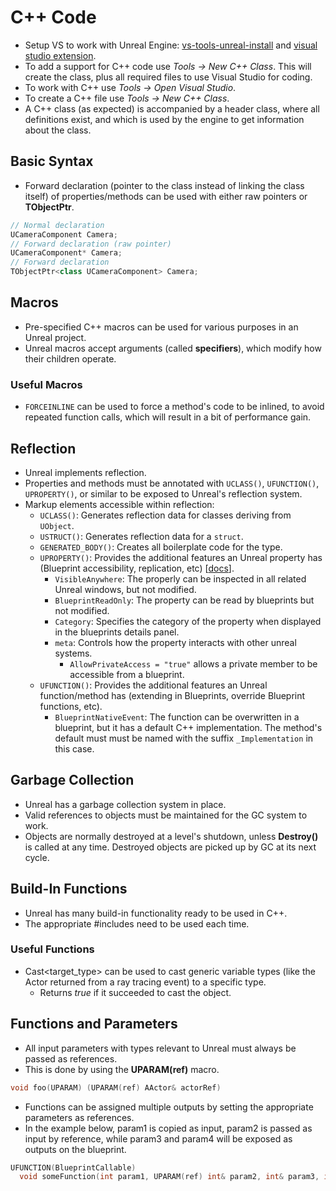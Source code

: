 # C++ Code

- Setup VS to work with Unreal Engine: [vs-tools-unreal-install](https://learn.microsoft.com/en-us/visualstudio/gamedev/unreal/get-started/vs-tools-unreal-install) and [visual studio extension](https://docs.unrealengine.com/5.3/en-US/using-the-unrealvs-extension-for-unreal-engine-cplusplus-projects/).
- To add a support for C++ code use _Tools -> New C++ Class_. This will create the class, plus all required files to use Visual Studio for coding.
- To work with C++ use _Tools -> Open Visual Studio_.
- To create a C++ file use _Tools -> New C++ Class_.
- A C++ class (as expected) is accompanied by a header class, where all definitions exist, and which is used by the engine to get information about the class.

## Basic Syntax

- Forward declaration (pointer to the class instead of linking the class itself) of properties/methods can be used with either raw pointers or **TObjectPtr**.

```cpp
// Normal declaration
UCameraComponent Camera;
// Forward declaration (raw pointer)
UCameraComponent* Camera;
// Forward declaration
TObjectPtr<class UCameraComponent> Camera;
```

## Macros

- Pre-specified C++ macros can be used for various purposes in an Unreal project.
- Unreal macros accept arguments (called **specifiers**), which modify how their children operate.

### Useful Macros

- `FORCEINLINE` can be used to force a method's code to be inlined, to avoid repeated function calls, which will result in a bit of performance gain.

## Reflection

- Unreal implements reflection.
- Properties and methods must be annotated with `UCLASS()`, `UFUNCTION()`, `UPROPERTY()`, or similar to be exposed to Unreal's reflection system.
- Markup elements accessible within reflection:
  - `UCLASS()`: Generates reflection data for classes deriving from `UObject`.
  - `USTRUCT()`: Generates reflection data for a `struct`.
  - `GENERATED_BODY()`: Creates all boilerplate code for the type.
  - `UPROPERTY()`: Provides the additional features an Unreal property has (Blueprint accessibility, replication, etc) [[docs](https://docs.unrealengine.com/4.27/en-US/ProgrammingAndScripting/GameplayArchitecture/Properties/Specifiers/)].
    - `VisibleAnywhere`: The properly can be inspected in all related Unreal windows, but not modified.
    - `BlueprintReadOnly`: The property can be read by blueprints but not modified.
    - `Category`: Specifies the category of the property when displayed in the blueprints details panel.
    - `meta`: Controls how the property interacts with other unreal systems.
      - `AllowPrivateAccess = "true"` allows a private member to be accessible from a blueprint.
  - `UFUNCTION()`: Provides the additional features an Unreal function/method has (extending in Blueprints, override Blueprint functions, etc).
    - `BlueprintNativeEvent`: The function can be overwritten in a blueprint, but it has a default C++ implementation. The method's default must must be named with the suffix `_Implementation` in this case.

## Garbage Collection

- Unreal has a garbage collection system in place.
- Valid references to objects must be maintained for the GC system to work.
- Objects are normally destroyed at a level's shutdown, unless **Destroy()** is called at any time. Destroyed objects are picked up by GC at its next cycle.

## Build-In Functions

- Unreal has many build-in functionality ready to be used in C++.
- The appropriate #includes need to be used each time.

### Useful Functions

- Cast<target_type> can be used to cast generic variable types (like the Actor returned from a ray tracing event) to a specific type.
  - Returns _true_ if it succeeded to cast the object.

## Functions and Parameters

- All input parameters with types relevant to Unreal must always be passed as references.
- This is done by using the **UPARAM(ref)** macro.

```cpp
void foo(UPARAM) (UPARAM(ref) AActor& actorRef)
```

- Functions can be assigned multiple outputs by setting the appropriate parameters as references.
- In the example below, param1 is copied as input, param2 is passed as input by reference, while param3 and param4 will be exposed as outputs on the blueprint.

```cpp
UFUNCTION(BlueprintCallable)
  void someFunction(int param1, UPARAM(ref) int& param2, int& param3, int& param4);
```
